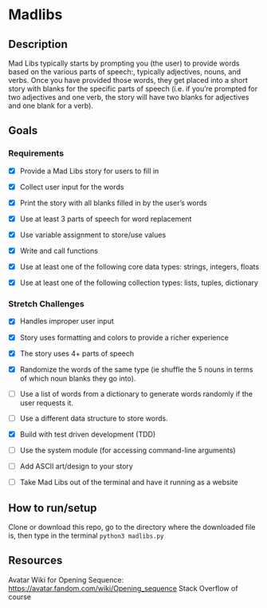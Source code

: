 # Madlibs

## Description
Mad Libs typically starts by prompting you (the user) to provide words based on the various parts of speech:, typically adjectives, nouns, and verbs. Once you have provided those words, they get placed into a short story with blanks for the specific parts of speech (i.e. if you’re prompted for two adjectives and one verb, the story will have two blanks for adjectives and one blank for a verb).

## Goals
### Requirements
- [x] Provide a Mad Libs story for users to fill in
- [x] Collect user input for the words
- [x] Print the story with all blanks filled in by the user’s words
- [x] Use at least 3 parts of speech for word replacement
- [x] Use variable assignment to store/use values
- [x] Write and call functions
- [x] Use at least one of the following core data types: strings, integers, floats
- [x] Use at least one of the following collection types: lists, tuples, dictionary


### Stretch Challenges
- [x] Handles improper user input
- [x] Story uses formatting and colors to provide a richer experience
- [x] The story uses 4+ parts of speech
- [x] Randomize the words of the same type (ie shuffle the 5 nouns in terms of which noun blanks they go into).
- [ ] Use a list of words from a dictionary to generate words randomly if the user requests it.
- [ ] Use a different data structure to store words.
- [x] Build with test driven development (TDD)
- [ ] Use the system module (for accessing command-line arguments)
- [ ] Add ASCII art/design to your story
- [ ] Take Mad Libs out of the terminal and have it running as a website


## How to run/setup
Clone or download this repo, go to the directory where the downloaded file is, then type in the terminal
```python3 madlibs.py```

## Resources
Avatar Wiki for Opening Sequence: https://avatar.fandom.com/wiki/Opening_sequence
Stack Overflow of course
